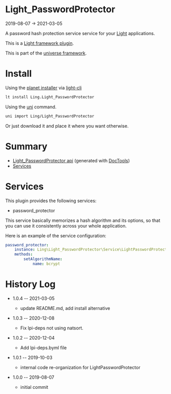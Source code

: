 Light_PasswordProtector
===========
2019-08-07 -> 2021-03-05



A password hash protection service service for your [Light](https://github.com/lingtalfi/Light) applications.

This is a [Light framework plugin](https://github.com/lingtalfi/Light/blob/master/doc/pages/plugin.md).


This is part of the [universe framework](https://github.com/karayabin/universe-snapshot).


Install
==========
Using the [planet installer](https://github.com/lingtalfi/Light_PlanetInstaller) via [light-cli](https://github.com/lingtalfi/Light_Cli)
```bash
lt install Ling.Light_PasswordProtector
```

Using the [uni](https://github.com/lingtalfi/universe-naive-importer) command.
```bash
uni import Ling/Light_PasswordProtector
```

Or just download it and place it where you want otherwise.






Summary
===========
- [Light_PasswordProtector api](https://github.com/lingtalfi/Light_PasswordProtector/blob/master/doc/api/Ling/Light_PasswordProtector.md) (generated with [DocTools](https://github.com/lingtalfi/DocTools))
- [Services](#services)





Services
=========


This plugin provides the following services:

- password_protector


This service basically memorizes a hash algorithm and its options, so that you can use it consistently across your whole application.


Here is an example of the service configuration:

```yaml
password_protector:
    instance: Ling\Light_PasswordProtector\Service\LightPasswordProtector
    methods:
        setAlgorithmName:
            name: bcrypt

```


History Log
=============

- 1.0.4 -- 2021-03-05

    - update README.md, add install alternative

- 1.0.3 -- 2020-12-08

    - Fix lpi-deps not using natsort.

- 1.0.2 -- 2020-12-04

    - Add lpi-deps.byml file

- 1.0.1 -- 2019-10-03

    - internal code re-organization for LightPasswordProtector

- 1.0.0 -- 2019-08-07

    - initial commit